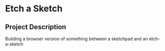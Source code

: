 # Etch a Sketch

## Project Description

Building a browser version of something between a sketchpad and an etch-a-sketch
